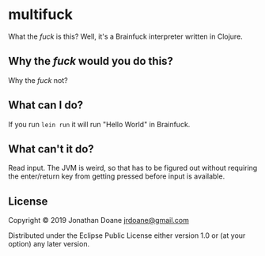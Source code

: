 # multifuck

What the *fuck* is this? Well, it's a Brainfuck interpreter written in Clojure.

## Why the *fuck* would you do this?

Why the *fuck* not?

## What can I do?

If you run `lein run` it will run "Hello World" in Brainfuck.

## What can't it do?

Read input. The JVM is weird, so that has to be figured out without requiring
the enter/return key from getting pressed before input is available.

## License

Copyright © 2019 Jonathan Doane <jrdoane@gmail.com>

Distributed under the Eclipse Public License either version 1.0 or (at
your option) any later version.
